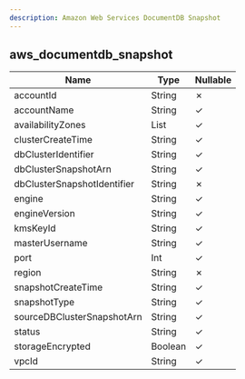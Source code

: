 ```yaml
---
description: Amazon Web Services DocumentDB Snapshot
---
```

aws_documentdb_snapshot
-----------------------

| **Name**                    | **Type**     | **Nullable** |
| --------------------------- | ------------ | ------------ |
| accountId                   | String       | &cross;      |
| accountName                 | String       | &check;      |
| availabilityZones           | List<String> | &check;      |
| clusterCreateTime           | String       | &check;      |
| dbClusterIdentifier         | String       | &check;      |
| dbClusterSnapshotArn        | String       | &check;      |
| dbClusterSnapshotIdentifier | String       | &cross;      |
| engine                      | String       | &check;      |
| engineVersion               | String       | &check;      |
| kmsKeyId                    | String       | &check;      |
| masterUsername              | String       | &check;      |
| port                        | Int          | &check;      |
| region                      | String       | &cross;      |
| snapshotCreateTime          | String       | &check;      |
| snapshotType                | String       | &check;      |
| sourceDBClusterSnapshotArn  | String       | &check;      |
| status                      | String       | &check;      |
| storageEncrypted            | Boolean      | &check;      |
| vpcId                       | String       | &check;      |
